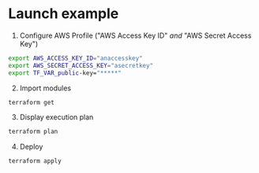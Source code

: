# Launch example
1. Configure AWS Profile ("AWS Access Key ID" _and_ "AWS Secret Access Key")
```sh
export AWS_ACCESS_KEY_ID="anaccesskey"
export AWS_SECRET_ACCESS_KEY="asecretkey"
export TF_VAR_public-key="*****"
```
2. Import modules
```sh
terraform get
```
3. Display execution plan
```sh
terraform plan
```
4. Deploy
```sh
terraform apply
```